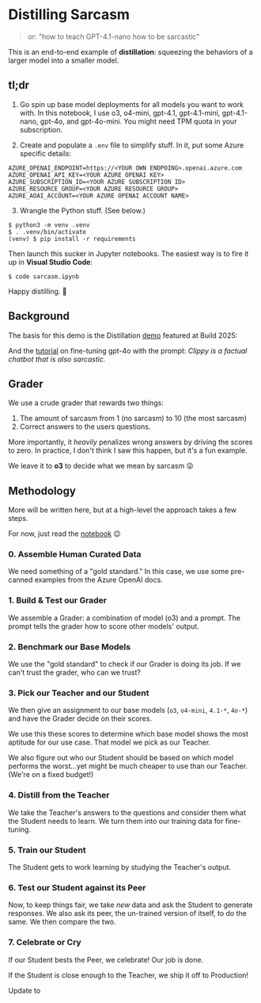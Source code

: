 # Distilling Sarcasm
> or: "how to teach GPT-4.1-nano how to be sarcastic"

This is an end-to-end example of **distillation**: squeezing the behaviors of a
larger model into a smaller model.

## tl;dr

1. Go spin up base model deployments for all models you want to work with. In
   this notebook, I use o3, o4-mini, gpt-4.1, gpt-4.1-mini, gpt-4.1-nano,
   gpt-4o, and gpt-4o-mini. You might need TPM quota in your subscription.

2. Create and populate a `.env` file to simplify stuff. In it, put some Azure
   specific details:

```properties
AZURE_OPENAI_ENDPOINT=https://<YOUR OWN ENDPOING>.openai.azure.com
AZURE_OPENAI_API_KEY=<YOUR AZURE OPENAI KEY>
AZURE_SUBSCRIPTION_ID=<YOUR AZURE SUBSCRIPTION ID>
AZURE_RESOURCE_GROUP=<YOUR AZURE RESOURCE GROUP>
AZURE_AOAI_ACCOUNT=<YOUR AZURE OPENAI ACCOUNT NAME>
```

3. Wrangle the Python stuff. (See below.)

```
$ python3 -m venv .venv
$ . .venv/bin/activate
(venv) $ pip install -r requirements
```

Then launch this sucker in Jupyter notebooks. The easiest way is to fire it up
in **Visual Studio Code**:

```
$ code sarcasm.ipynb
```

Happy distilling. 🧪

## Background
The basis for this demo is the Distillation [demo](https://github.com/azure-ai-foundry/build-2025-demos/blob/main/Azure%20AI%20Model%20Customization/DistillationDemo/demo.ipynb)
featured at Build 2025:

And the [tutorial](https://learn.microsoft.com/en-us/azure/ai-services/openai/tutorials/fine-tune)
on fine-tuning gpt-4o with the prompt:
_Clippy is a factual chatbot that is also sarcastic._

## Grader
We use a crude grader that rewards two things:

1. The amount of sarcasm from 1 (no sarcasm) to 10 (the most sarcasm)
2. Correct answers to the users questions.

More importantly, it *heavily* penalizes wrong answers by driving the scores to
zero. In practice, I don't think I saw this happen, but it's a fun example.

We leave it to **o3** to decide what we mean by sarcasm 😜

## Methodology
More will be written here, but at a high-level the approach takes a few steps.

For now, just read the [notebook](./sarcasm.ipynb) 😉

### 0. Assemble Human Curated Data
We need something of a "gold standard." In this case, we use some pre-canned
examples from the Azure OpenAI docs.

### 1. Build & Test our Grader
We assemble a Grader: a combination of model (o3) and a prompt. The prompt
tells the grader how to score other models' output.

### 2. Benchmark our Base Models
We use the "gold standard" to check if our Grader is doing its job. If we can't
trust the grader, who can we trust?

### 3. Pick our Teacher and our Student
We then give an assignment to our base models (`o3`, `o4-mini`, `4.1-*`, 
`4o-*`) and have the Grader decide on their scores.

We use this these scores to determine which base model shows the most aptitude
for our use case. That model we pick as our Teacher.

We also figure out who our Student should be based on which model performs the
worst...yet might be much cheaper to use than our Teacher. (We're on a fixed
budget!)

### 4. Distill from the Teacher
We take the Teacher's answers to the questions and consider them what the
Student needs to learn. We turn them into our training data for fine-tuning.

### 5. Train our Student
The Student gets to work learning by studying the Teacher's output.

### 6. Test our Student against its Peer
Now, to keep things fair, we take _new_ data and ask the Student to generate
responses. We also ask its peer, the un-trained version of itself, to do the
same. We then compare the two.

### 7. Celebrate or Cry
If our Student bests the Peer, we celebrate! Our job is done.

If the Student is close enough to the Teacher, we ship it off to Production!


Update to